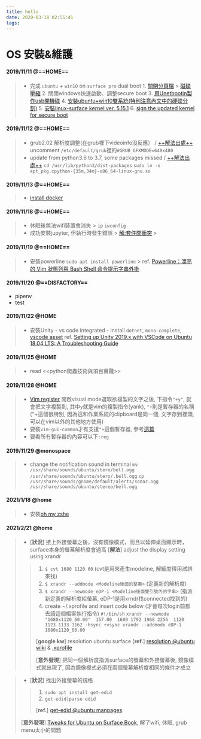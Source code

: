 ```yaml
---
title: hello
date: 2020-03-18 02:55:41
tags:
---
```

# OS 安裝&維護

#### 2019/11/11 @==HOME==

> - 完成 `ubuntu` + `win10` on `surface pro` dual boot
    1. [關閉分頁檔](https://ez3c.tw/5704) > [磁碟壓縮](https://ofeyhong.pixnet.net/blog/post/221438016) 
    2. 關閉windows快速啟動、調整secure boot
    3. [用Unetbootin製作usb開機碟](https://walker-a.com/archives/5787)
    4. [安裝ubuntu+win10雙系統(特別注意內文中的硬碟分割)](https://www.itread01.com/content/1550369173.html)
    5. [安裝linux-surface kernel ver. 5.15.1](https://github.com/jakeday/linux-surface)
    6. [sign the updated kernel for secure boot](https://github.com/jakeday/linux-surface/blob/master/SIGNING.md)

#### 2019/11/12 @==HOME==

> - grub2.02 解析度調整(在grub裡下videoinfo沒反應） / [++解法出處++](https://askubuntu.com/questions/54067/how-do-i-safely-change-grub2-screen-resolution)
uncomment `/etc/default/grub`裡的`#GRUB_GFXMODE=640x480` 
> - update from python3.6 to 3.7, some packages missed / [++解法出處++](https://stackoverflow.com/questions/13708180/python-dev-installation-error-importerror-no-module-named-apt-pkg)
`cd /usr/lib/python3/dist-packages`
`sudo ln -s apt_pkg.cpython-{35m,34m}-x86_64-linux-gnu.so` 

#### 2019/11/13 @==HOME==
> - [install docker](https://hackmd.io/EId9SvcZRSy4nPEwqpAZZA?view#20191113-Disfactory)

#### 2019/11/18 @==HOME==
> - 休眠後無法wifi裝置會消失
    > `ip` `iwconfig` 
> - 成功安裝jupyter, 但執行時發生錯誤
    > [解:套件間衝突](https://stackoverflow.com/questions/54390490/ipython3-does-not-work-in-the-terminal-with-python3-7)
    > 
#### 2019/11/19 @==HOME==
> - 安裝powerline `sudo apt install powerline` 
    > ref. [Powerline：漂亮的 Vim 狀態列與 Bash Shell 命令提示字串外掛](https://blog.gtwang.org/linux/powerline-adds-powerful-statuslines-and-prompts-to-vim-and-bash/)

#### 2019/11/20 @==DISFACTORY==
- pipenv
- test

#### 2019/11/22 @HOME
> - 安裝Unity
    - vs code integrated
    - install `dotnet`, `mono-complete`, [vscode asset](https://assetstore.unity.com/packages/tools/utilities/vscode-45320)
    ref. [Setting up Unity 2019.x with VSCode on Ubuntu 18.04 LTS: A Troubleshooting Guide](https://medium.com/@nosuchstudio/setting-up-unity-2019-x-with-vscode-on-ubuntu-18-04-lts-a-troubleshooting-guide-75da7ff29ff5)
    
#### 2019/11/25 @HOME
>- read <<python爬蟲技術與項目實踐>>

#### 2019/11/28 @HOME
>- [Vim register](https://www.brianstorti.com/vim-registers/) 開啟visual mode選取欲複製的文字之後, 下指令`"+y"`, 就會把文字複製到, 其中`y`就是vim的複製指令(yank), `"+`則是暫存器的名稱("+這個很特別, 因為這和作業系統的clipboard是同一個, 文字存到裡頭, 可以在vim以外的其他地方使用)
>- 要裝`vim-gui-common`才有支援`"+`這個暫存器, 參考[這篇](http://fcamel-life.blogspot.com/2011/02/vim-terminal-windows-clipboard.html)
>- 要看所有暫存器的內容可以下`:reg`

#### 2019/11/29 @monospace
>- change the notification sound in terminal
> `mv /usr/share/sounds/ubuntu/stero/bell.ogg /usr/share/sounds/ubuntu/stero/.bell.ogg`
`cp /usr/share/sounds/gnome/default/alerts/sonar.ogg /usr/share/sounds/ubuntu/stereo/bell.ogg`

#### 2021/1/18 @home
>- 安裝[oh my zshe](https://blog.kkbruce.net/2019/03/wsl-ubuntu-zsh-windows-command-line.html#.XiJHfmgzZQI)
>
#### 2021/2/21 @home
>- [**狀況**] 接上外接螢幕之後，沒有鏡像模式，而且以延伸桌面顯示時，surface本身的螢幕解析度會過高
> [**解法**] adjust the display setting using xrandr
>> 1. `$ cvt 1680 1120 60` (cvt是用來產生modeline, 解細度得用試誤來找) 
>> 2. `$ xrandr --addmode <Modeline後面的整串>` (定義新的解析度)
>> 3. `$ xrandr --newmode eDP-1 <Modeline後面雙引號內的字串>` (指派新定義的解析度給螢幕, eDP-1是用xrndr找connected找到的)
>> 4. create ~/.xprofile and insert code below (才會每次login前都去讀這個檔案執行指令)
>> `#!/bin/sh`
`xrandr --newmode "1680x1120_60.00"  157.00  1680 1792 1968 2256  1120 1123 1133 1162 -hsync +vsync
xrandr --addmode eDP-1 1680x1120_60.00`
>> 
>> [**google kw**] resolution ubuntu surface
>> [**ref.**] [resolution @ubuntu wiki](https://wiki.ubuntu.com/X/Config/Resolution/#Adding_undetected_resolutions) & [.xprofile](https://askubuntu.com/questions/419934/where-is-xprofile-in-ubuntu-13-10)
>> 
>> [**意外發現**] 把同一個解析度指派surface的螢幕和外接螢幕後, 鏡像模式就出現了, 因為鏡像模式必須在兩個螢幕解析度相同的條件才成立

>- [**狀況**] 找出外接螢幕的規格
>> 1. `sudo apt install get-edid`
>> 2. `get-edid|parse edid`
>> 
>> [**ref.**]  [get-edid @ubuntu manpages](http://manpages.ubuntu.com/manpages/trusty/man1/get-edid.1.html)
> 
> [**意外發現**] [Tweaks for Ubuntu on Surface Book](https://medium.com/@trungd/tweaks-for-ubuntu-on-surface-book-cd05cdb8f378), 解了wifi, 休眠, grub menu太小的問題
